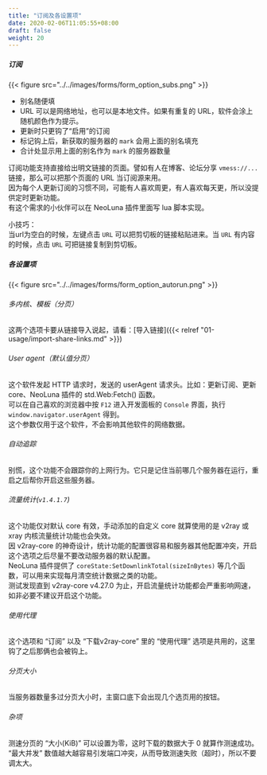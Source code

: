 ```yaml
---
title: "订阅及各设置项"
date: 2020-02-06T11:05:55+08:00
draft: false
weight: 20
---
```


##### 订阅
{{< figure src="../../images/forms/form_option_subs.png" >}}

 * 别名随便填
 * URL 可以是网络地址，也可以是本地文件。如果有重复的 URL，软件会涂上随机颜色作为提示。
 * 更新时只更钩了“启用”的订阅
 * 标记钩上后，新获取的服务器的 `mark` 会用上面的别名填充
 * 合计处显示用上面的别名作为 `mark` 的服务器数量

订阅功能支持直接给出明文链接的页面。譬如有人在博客、论坛分享 `vmess://...` 链接，那么可以把那个页面的 URL 当订阅源来用。  
因为每个人更新订阅的习惯不同，可能有人喜欢周更，有人喜欢每天更，所以没提供定时更新功能。  
有这个需求的小伙伴可以在 NeoLuna 插件里面写 lua 脚本实现。  

小技巧：  
当url为空白的时候，左键点击 `URL` 可以把剪切板的链接粘贴进来。当 `URL` 有内容的时候，点击 `URL` 可把链接复制到剪切板。  

##### 各设置项
{{< figure src="../../images/forms/form_option_autorun.png" >}}

###### 多内核、模板（分页）
这两个选项卡要从链接导入说起，请看：[导入链接]({{< relref "01-usage/import-share-links.md" >}})  

###### User agent（默认值分页）
这个软件发起 HTTP 请求时，发送的 userAgent 请求头。比如：更新订阅、更新 core、NeoLuna 插件的 std.Web:Fetch() 函数。  
可以在自己喜欢的浏览器中按 `F12` 进入开发面板的 `Console` 界面，执行 `window.navigator.userAgent` 得到。  
这个参数仅用于这个软件，不会影响其他软件的网络数据。  

###### 自动追踪
别慌，这个功能不会跟踪你的上网行为。它只是记住当前哪几个服务器在运行，重启之后帮你开启这些服务器。  

###### 流量统计(`v1.4.1.7`)
这个功能仅对默认 core 有效，手动添加的自定义 core 就算使用的是 v2ray 或 xray 内核流量统计功能也会失效。  
因 v2ray-core 的神奇设计，统计功能的配置很容易和服务器其他配置冲突，开启这个选项之后尽量不要改动服务器的默认配置。  
NeoLuna 插件提供了 `coreState:SetDownlinkTotal(sizeInBytes)` 等几个函数，可以用来实现每月清空统计数据之类的功能。  
测试发现直到 v2ray-core v4.27.0 为止，开启流量统计功能都会严重影响网速，如非必要不建议开启这个功能。  

###### 使用代理
这个选项和  “订阅”  以及  “下载v2ray-core”  里的  “使用代理”  选项是共用的，这里钩了之后那俩也会被钩上。  

###### 分页大小
当服务器数量多过分页大小时，主窗口底下会出现几个选页用的按钮。  

###### 杂项
测速分页的  “大小(KiB)”  可以设置为零，这时下载的数据大于 0 就算作测速成功。  
“最大并发”  数值越大越容易引发端口冲突，从而导致测速失败（超时），所以不要调太大。  